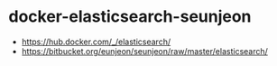 # docker-elasticsearch-seunjeon

* https://hub.docker.com/_/elasticsearch/
* https://bitbucket.org/eunjeon/seunjeon/raw/master/elasticsearch/

